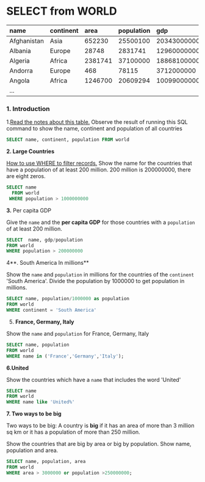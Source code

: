 # SELECT from WORLD



| name | continent | area | population | gdp |
| :--- | :--- | :--- | :--- | :--- |
| Afghanistan | Asia | 652230 | 25500100 | 20343000000 |
| Albania | Europe | 28748 | 2831741 | 12960000000 |
| Algeria | Africa | 2381741 | 37100000 | 188681000000 |
| Andorra | Europe | 468 | 78115 | 3712000000 |
| Angola | Africa | 1246700 | 20609294 | 100990000000 |
| ... |  |  |  |  |

### 1. Introduction

1.[Read the notes about this table.](https://sqlzoo.net/wiki/Read_the_notes_about_this_table.) Observe the result of running this SQL command to show the name, continent and population of all countries

```sql
SELECT name, continent, population FROM world
```

**2. Large Countries**

[How to use WHERE to filter records.](https://sqlzoo.net/wiki/WHERE_filters) Show the name for the countries that have a population of at least 200 million. 200 million is 200000000, there are eight zeros.

```sql
SELECT name
  FROM world
 WHERE population > 1000000000
```

**3.** Per capita GDP

Give the `name` and the **per capita GDP** for those countries with a `population` of at least 200 million.

```sql
SELECT  name, gdp/population
FROM world
WHERE population > 200000000
```

4**. South America In millions**

Show the `name` and `population` in millions for the countries of the `continent` 'South America'. Divide the population by 1000000 to get population in millions.

```sql
SELECT name, population/1000000 as population
FROM world
WHERE continent = 'South America'
```

5. **France, Germany, Italy**

Show the `name` and `population` for France, Germany, Italy

```sql
SELECT name, population
FROM world
WHERE name in ('France','Germany','Italy');
```

**6.United**

Show the countries which have a `name` that includes the word 'United'

```sql
SELECT name
FROM world
WHERE name like 'United%'
```

**7. Two ways to be big**

Two ways to be big: A country is **big** if it has an area of more than 3 million sq km or it has a population of more than 250 million.

Show the countries that are big by area or big by population. Show name, population and area.

```sql
SELECT name, population, area
FROM world 
WHERE area > 3000000 or population >250000000;
```



